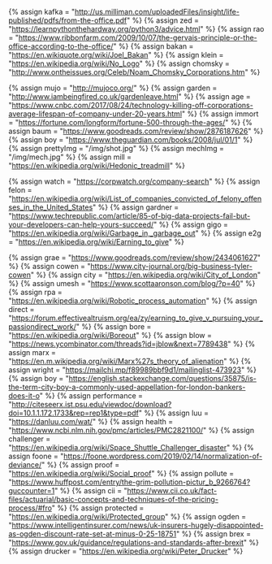 {%		assign kafka = "http://us.milliman.com/uploadedFiles/insight/life-published/pdfs/from-the-office.pdf"		%}
{%		assign zed = "https://learnpythonthehardway.org/python3/advice.html"		%}
{%		assign rao = "https://www.ribbonfarm.com/2009/10/07/the-gervais-principle-or-the-office-according-to-the-office/"		%}
{%		assign bakan = "https://en.wikiquote.org/wiki/Joel_Bakan"		%}
{%		assign klein = "https://en.wikipedia.org/wiki/No_Logo"		%}
{%		assign chomsky = "http://www.ontheissues.org/Celeb/Noam_Chomsky_Corporations.htm"		%}
		
{%		assign mujo = "http://mujoco.org/"		%}
{%		assign garden = "http://www.iambeingfired.co.uk/gardenleave.html"		%}
{%		assign age = "https://www.cnbc.com/2017/08/24/technology-killing-off-corporations-average-lifespan-of-company-under-20-years.html"		%}
{%		assign immort = "https://fortune.com/longform/fortune-500-through-the-ages/"		%}
{%		assign baum = "https://www.goodreads.com/review/show/2876187626"		%}
{%		assign boy = "https://www.theguardian.com/books/2008/jul/01/1"		%}
{%		assign prettyImg = "/img/shot.jpg"			%}
{%		assign mechImg = "/img/mech.jpg"			%}
{%		assign mill = "https://en.wikipedia.org/wiki/Hedonic_treadmill"			%}

{%		assign watch = "https://corpwatch.org/company-search"		%}
{%		assign felon = "https://en.wikipedia.org/wiki/List_of_companies_convicted_of_felony_offenses_in_the_United_States"		%}
{%		assign gardner = "https://www.techrepublic.com/article/85-of-big-data-projects-fail-but-your-developers-can-help-yours-succeed/"		%}
{%		assign gigo = "https://en.wikipedia.org/wiki/Garbage_in,_garbage_out"		%}
{%		assign e2g = "https://en.wikipedia.org/wiki/Earning_to_give"		%}

{%		assign grae = "https://www.goodreads.com/review/show/2434061627"		%}
{%		assign cowen = "https://www.city-journal.org/big-business-tyler-cowen"		%}
{%		assign city = "https://en.wikipedia.org/wiki/City_of_London"			%}
{%		assign umesh = "https://www.scottaaronson.com/blog/?p=40"		%}
{%		assign rpa = "https://en.wikipedia.org/wiki/Robotic_process_automation"		%}
{%		assign direct = "https://forum.effectivealtruism.org/ea/zy/earning_to_give_v_pursuing_your_passiondirect_work/"		%}
{%		assign bore = "https://en.wikipedia.org/wiki/Boreout"		%}
{%		assign blow = "https://news.ycombinator.com/threads?id=jblow&next=7789438"		%}
{%		assign marx = "https://en.m.wikipedia.org/wiki/Marx%27s_theory_of_alienation"		%}
{%		assign wright = "https://mailchi.mp/f89989bbf9d1/mailinglist-473923"		%}
{%		assign boy = "https://english.stackexchange.com/questions/35875/is-the-term-city-boy-a-commonly-used-appellation-for-london-bankers-does-it-o"		%}
{%		assign performance = "http://citeseerx.ist.psu.edu/viewdoc/download?doi=10.1.1.172.1733&rep=rep1&type=pdf"		%}
{%		assign luu = "https://danluu.com/wat/"		%}
{%		assign health = "https://www.ncbi.nlm.nih.gov/pmc/articles/PMC2821100/"		%}
{%		assign challenger = "https://en.wikipedia.org/wiki/Space_Shuttle_Challenger_disaster"		%}
{%		assign foone = "https://foone.wordpress.com/2019/02/14/normalization-of-deviance/"		%}
{%		assign proof = "https://en.wikipedia.org/wiki/Social_proof"		%}
{%		assign pollute = "https://www.huffpost.com/entry/the-grim-pollution-pictur_b_9266764?guccounter=1"	%}
{%		assign cii = "https://www.cii.co.uk/fact-files/actuarial/basic-concepts-and-techniques-of-the-pricing-process/#fro"		%}
{%		assign protected = "https://en.wikipedia.org/wiki/Protected_group"		%}
{%		assign ogden = "https://www.intelligentinsurer.com/news/uk-insurers-hugely-disappointed-as-ogden-discount-rate-set-at-minus-0-25-18751"	%}
{%		assign brex = "https://www.gov.uk/guidance/regulations-and-standards-after-brexit"		%}
{%		assign drucker = "https://en.wikipedia.org/wiki/Peter_Drucker"		%}